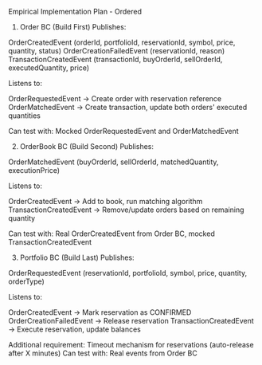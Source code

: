 Empirical Implementation Plan - Ordered
1. Order BC (Build First)
   Publishes:

OrderCreatedEvent (orderId, portfolioId, reservationId, symbol, price, quantity, status)
OrderCreationFailedEvent (reservationId, reason)
TransactionCreatedEvent (transactionId, buyOrderId, sellOrderId, executedQuantity, price)

Listens to:

OrderRequestedEvent → Create order with reservation reference
OrderMatchedEvent → Create transaction, update both orders' executed quantities

Can test with: Mocked OrderRequestedEvent and OrderMatchedEvent

2. OrderBook BC (Build Second)
   Publishes:

OrderMatchedEvent (buyOrderId, sellOrderId, matchedQuantity, executionPrice)

Listens to:

OrderCreatedEvent → Add to book, run matching algorithm
TransactionCreatedEvent → Remove/update orders based on remaining quantity

Can test with: Real OrderCreatedEvent from Order BC, mocked TransactionCreatedEvent

3. Portfolio BC (Build Last)
   Publishes:

OrderRequestedEvent (reservationId, portfolioId, symbol, price, quantity, orderType)

Listens to:

OrderCreatedEvent → Mark reservation as CONFIRMED
OrderCreationFailedEvent → Release reservation
TransactionCreatedEvent → Execute reservation, update balances

Additional requirement: Timeout mechanism for reservations (auto-release after X minutes)
Can test with: Real events from Order BC